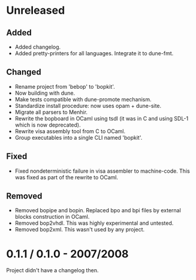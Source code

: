 # Unreleased

## Added

- Added changelog.
- Added pretty-printers for all languages. Integrate it to dune-fmt.

## Changed

- Rename project from 'bebop' to 'bopkit'.
- Now building with dune.
- Make tests compatible with dune-promote mechanism.
- Standardize install procedure: now uses opam + dune-site.
- Migrate all parsers to Menhir.
- Rewrite the bopboard in OCaml using tsdl (it was in C and using SDL-1 which is now deprecated).
- Rewrite visa assembly tool from C to OCaml.
- Group executables into a single CLI named 'bopkit'.

## Fixed

- Fixed nondeterministic failure in visa assembler to machine-code. This was fixed as part of the rewrite to OCaml.

## Removed

- Removed bopipe and bopin. Replaced bpo and bpi files by external blocks construction in OCaml.
- Removed bop2vhdl. This was highly experimental and untested.
- Removed bop2xml. This wasn't used by any project.

# 0.1.1 / 0.1.0 - 2007/2008

Project didn't have a changelog then.

